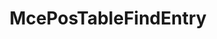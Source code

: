 ---
title: McePosTableFindEntry
type: lib
layout: function
description: |
  Search the next valid entry in a PosTable from a given Index.
tags: 
  - beta
  - PosTable
categories: examples
---